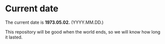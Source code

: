 # Current date

The current date is **1973.05.02.** (YYYY.MM.DD.)

This repository will be good when the world ends, so we will know how long it lasted.